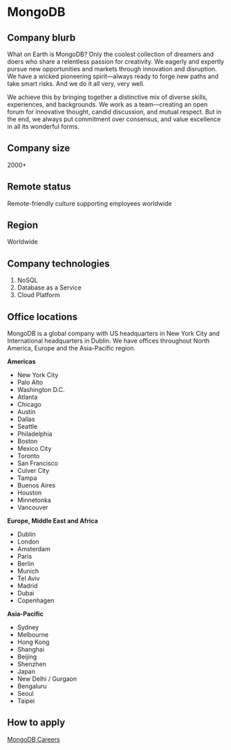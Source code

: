 # MongoDB

## Company blurb
What on Earth is MongoDB? Only the coolest collection of dreamers and doers who share a relentless passion for creativity. We eagerly and expertly pursue new opportunities and markets through innovation and disruption. We have a wicked pioneering spirit––always ready to forge new paths and take smart risks. And we do it all very, very well.

We achieve this by bringing together a distinctive mix of diverse skills, experiences, and backgrounds. We work as a team––creating an open forum for innovative thought, candid discussion, and mutual respect. But in the end, we always put commitment over consensus, and value excellence in all its wonderful forms.

## Company size
2000+

## Remote status
Remote-friendly culture supporting employees worldwide

## Region
Worldwide

## Company technologies
1. NoSQL
2. Database as a Service
3. Cloud Platform

## Office locations
MongoDB is a global company with US headquarters in New York City and International headquarters in Dublin. We have offices throughout North America, Europe and the Asia-Pacific region.

**Americas**
- New York City
- Palo Alto
- Washington D.C.
- Atlanta
- Chicago
- Austin
- Dallas
- Seattle
- Philadelphia
- Boston
- Mexico City
- Toronto
- San Francisco
- Culver City
- Tampa
- Buenos Aires
- Houston
- Minnetonka
- Vancouver

**Europe, Middle East and Africa**
- Dublin
- London
- Amsterdam
- Paris
- Berlin
- Munich
- Tel Aviv
- Madrid
- Dubai
- Copenhagen

**Asia-Pacific**
- Sydney
- Melbourne
- Hong Kong
- Shanghai
- Beijing
- Shenzhen
- Japan
- New Delhi / Gurgaon
- Bengaluru
- Seoul
- Taipei

## How to apply
[MongoDB Careers](https://www.mongodb.com/careers)
